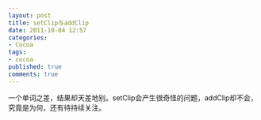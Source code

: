 ```yaml
---
layout: post
title: setClip与addClip
date: 2011-10-04 12:57
categories:
- Cocoa
tags:
- cocoa
published: true
comments: true
---
```

<p><p>一个单词之差，结果却天差地别。setClip会产生很奇怪的问题，addClip却不会，究竟是为何，还有待持续关注。</p></p>
